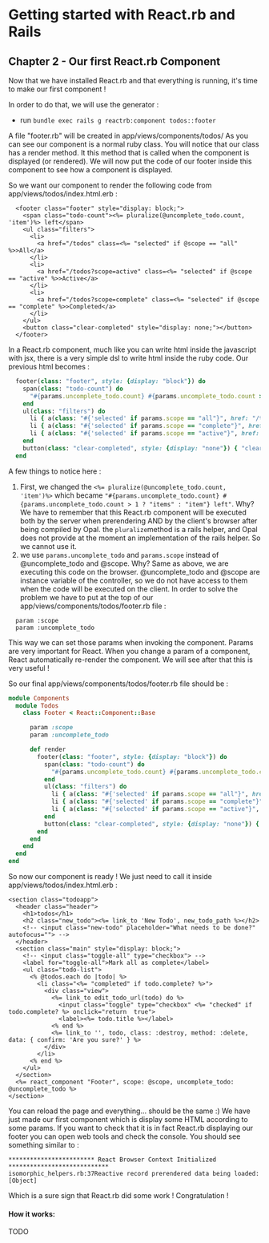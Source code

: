 # Getting started with React.rb and Rails


## Chapter 2 - Our first React.rb Component

Now that we have installed React.rb and that everything is running, it's time to make our first component !

In order to do that, we will use the generator :

* run `bundle exec rails g reactrb:component todos::footer`

A file "footer.rb" will be created in app/views/components/todos/
As you can see our component is a normal ruby class. You will notice that our class has a render method. It this method
that is called when the component is displayed (or rendered). We will now put the code of our footer inside this component
to see how a component is displayed.

So we want our component to render the following code from app/views/todos/index.html.erb :
```
  <footer class="footer" style="display: block;">
    <span class="todo-count"><%= pluralize(@uncomplete_todo.count, 'item')%> left</span>
    <ul class="filters">
      <li>
        <a href="/todos" class=<%= "selected" if @scope == "all" %>>All</a>
      </li>
      <li>
        <a href="/todos?scope=active" class=<%= "selected" if @scope == "active" %>>Active</a>
      </li>
      <li>
        <a href="/todos?scope=complete" class=<%= "selected" if @scope == "complete" %>>Completed</a>
      </li>
    </ul>
    <button class="clear-completed" style="display: none;"></button>
  </footer>
```

In a React.rb component, much like you can write html inside the javascript with jsx, there is a very simple dsl to write html
inside the ruby code. Our previous html becomes :

```ruby
  footer(class: "footer", style: {display: "block"}) do
    span(class: "todo-count") do
      "#{params.uncomplete_todo.count} #{params.uncomplete_todo.count > 1 ? "items" : "item"} left"
    end
    ul(class: "filters") do
      li { a(class: "#{'selected' if params.scope == "all"}", href: "/todos") { "All" }}
      li { a(class: "#{'selected' if params.scope == "complete"}", href: "/todos?scope=complete") { "Completed" }}
      li { a(class: "#{'selected' if params.scope == "active"}", href: "/todos?scope=active") { "Active" }}
    end
    button(class: "clear-completed", style: {display: "none"}) { "clear completed" }
  end
```

A few things to notice here :
1. First, we changed the `<%= pluralize(@uncomplete_todo.count, 'item')%>` which became `"#{params.uncomplete_todo.count} #{params.uncomplete_todo.count > 1 ? "items" : "item"} left"`. Why? We have to remember that this React.rb component will be executed both by the server when prerendering AND by the client's browser after being compiled by Opal. the `pluralize`method is a rails helper, and Opal does not provide at the moment an implementation of the rails helper. So we cannot use it.
2. we use `params.uncomplete_todo` and `params.scope` instead of @uncomplete_todo and @scope. Why? Same as above, we are executing this code on the browser. @uncomplete_todo and @scope are instance variable of the controller, so we do not have access to them when the code will be executed on the client. In order to solve the problem we have to put at the top of our app/views/components/todos/footer.rb file :

```
  param :scope
  param :uncomplete_todo
```

This way we can set those params when invoking the component. Params are very important for React. When you change a param of a component, React automatically re-render the component. We will see after that this is very useful !

So our final app/views/components/todos/footer.rb file should be :

```ruby
module Components
  module Todos
    class Footer < React::Component::Base

      param :scope
      param :uncomplete_todo

      def render
        footer(class: "footer", style: {display: "block"}) do
          span(class: "todo-count") do
            "#{params.uncomplete_todo.count} #{params.uncomplete_todo.count > 1 ? "items" : "item"} left"
          end
          ul(class: "filters") do
            li { a(class: "#{'selected' if params.scope == "all"}", href: "/todos") { "All" }}
            li { a(class: "#{'selected' if params.scope == "complete"}", href: "/todos?scope=complete") { "Completed" }}
            li { a(class: "#{'selected' if params.scope == "active"}", href: "/todos?scope=active") { "Active" }}
          end
          button(class: "clear-completed", style: {display: "none"}) { "clear completed" }
        end
      end
    end
  end
end
```

So now our component is ready ! We just need to call it inside app/views/todos/index.html.erb :

```
<section class="todoapp">
  <header class="header">
    <h1>todos</h1>
    <h2 class="new_todo"><%= link_to 'New Todo', new_todo_path %></h2>
    <!-- <input class="new-todo" placeholder="What needs to be done?" autofocus=""> -->
  </header>
  <section class="main" style="display: block;">
    <!-- <input class="toggle-all" type="checkbox"> -->
    <label for="toggle-all">Mark all as complete</label>
    <ul class="todo-list">
      <% @todos.each do |todo| %>
        <li class="<%= "completed" if todo.complete? %>">
          <div class="view">
            <%= link_to edit_todo_url(todo) do %>
              <input class="toggle" type="checkbox" <%= "checked" if todo.complete? %> onclick="return  true">
              <label><%= todo.title %></label>
            <% end %>
            <%= link_to '', todo, class: :destroy, method: :delete, data: { confirm: 'Are you sure?' } %>
          </div>
        </li>
      <% end %>
    </ul>
  </section>
  <%= react_component "Footer", scope: @scope, uncomplete_todo: @uncomplete_todo %>
</section>
```

You can reload the page and everything... should be the same :) We have just made our first component which is display some HTML according to some params. If you want to check that it is in fact React.rb displaying our footer you can open web tools and check the console. You should see something similar to :
```
************************ React Browser Context Initialized ****************************
isomorphic_helpers.rb:37Reactive record prerendered data being loaded: [Object]
```

Which is a sure sign that React.rb did some work ! Congratulation !


#### How it works:

TODO